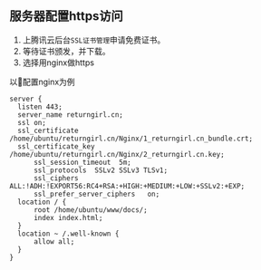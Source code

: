 ## 服务器配置https访问

1. 上腾讯云后台`SSL证书管理`申请免费证书。
2. 等待证书颁发，并下载。
3. 选择用nginx做https

以配置nginx为例
```nginx
server {
  listen 443;
  server_name returngirl.cn;
  ssl on;
  ssl_certificate /home/ubuntu/returngirl.cn/Nginx/1_returngirl.cn_bundle.crt;
  ssl_certificate_key /home/ubuntu/returngirl.cn/Nginx/2_returngirl.cn.key;
      ssl_session_timeout  5m;
      ssl_protocols  SSLv2 SSLv3 TLSv1;
      ssl_ciphers  ALL:!ADH:!EXPORT56:RC4+RSA:+HIGH:+MEDIUM:+LOW:+SSLv2:+EXP;
      ssl_prefer_server_ciphers   on;
  location / {
      root /home/ubuntu/www/docs/;
      index index.html;
  }
  location ~ /.well-known {
      allow all;
  }
}
```